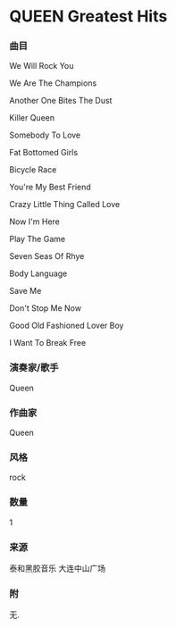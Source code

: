 # QUEEN Greatest Hits

### 曲目
We Will Rock You

We Are The Champions

Another One Bites The Dust

Killer Queen

Somebody To Love

Fat Bottomed Girls

Bicycle Race

You're My Best Friend

Crazy Little Thing Called Love

Now I'm Here

Play The Game

Seven Seas Of Rhye

Body Language

Save Me

Don't Stop Me Now

Good Old Fashioned Lover Boy

I Want To Break Free
### 演奏家/歌手
Queen
### 作曲家
Queen
### 风格
rock
### 数量
1
### 来源
泰和黑胶音乐 大连中山广场
### 附
无.